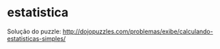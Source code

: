 # estatistica

Solução do puzzle: http://dojopuzzles.com/problemas/exibe/calculando-estatisticas-simples/